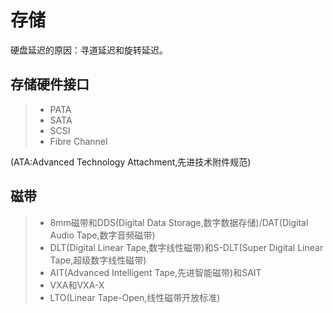 # 存储
硬盘延迟的原因：寻道延迟和旋转延迟。  
## 存储硬件接口
>* PATA
>* SATA
>* SCSI
>* Fibre Channel  

(ATA:Advanced Technology Attachment,先进技术附件规范)

## 磁带
>* 8mm磁带和DDS(Digital Data Storage,数字数据存储)/DAT(Digital Audio Tape,数字音频磁带)
>* DLT(Digital Linear Tape,数字线性磁带)和S-DLT(Super Digital Linear Tape,超级数字线性磁带)
>* AIT(Advanced Intelligent Tape,先进智能磁带)和SAIT
>* VXA和VXA-X
>* LTO(Linear Tape-Open,线性磁带开放标准)
